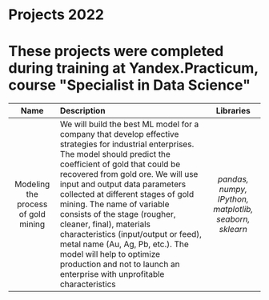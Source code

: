 # Projects 2022

# These projects were completed during training at Yandex.Practicum, course "Specialist in Data Science"

| Name |  Description | Libraries         |
| :------------------------: | :------------------------ |:------------------------:|
|  Modeling the process of gold mining | We will build the best ML model for a company that develop effective strategies for industrial enterprises. The model should predict the coefficient of gold that could be recovered from gold ore. We will use input and output data parameters collected at different stages of gold mining. The name of variable consists of the stage (rougher, cleaner, final), materials characteristics (input/output or feed), metal name (Au, Ag, Pb, etc.). The model will help to optimize production and not to launch an enterprise with unprofitable characteristics | *pandas, numpy, IPython, matplotlib, seaborn, sklearn*|
